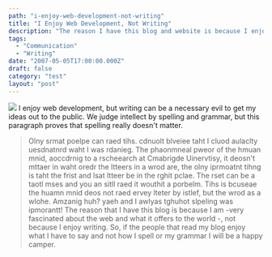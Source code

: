 ```yaml
---
path: "i-enjoy-web-development-not-writing"
title: "I Enjoy Web Development, Not Writing"
description: "The reason I have this blog and website is because I enjoy web development, not because I love to write."
tags: 
  - "Communication"
  - "Writing"
date: "2007-05-05T17:00:00.000Z"
draft: false
category: "test"
layout: "post"
---
```


![](http://marcgrabanski.com/img/coffee_book_session.jpg)
I enjoy web development, but writing can be a necessary evil to get my ideas out to the public. We judge intellect by spelling and grammar, but this paragraph proves that spelling really doesn't matter.
> Olny srmat poelpe can raed tihs. cdnuolt blveiee taht I cluod aulaclty uesdnatnrd waht I was rdanieg. The phaonmneal pweor of the hmuan mnid, aoccdrnig to a rscheearch at Cmabrigde Uinervtisy, it deosn't mttaer in waht oredr the ltteers in a wrod are, the olny iprmoatnt tihng is taht the frist and lsat ltteer be in the rghit pclae. The rset can be a taotl mses and you an sitll raed it wouthit a porbelm. Tihs is bcuseae the huamn mnid deos not raed ervey lteter by istlef, but the wrod as a wlohe. Amzanig huh? yaeh and I awlyas tghuhot slpeling was ipmorantt!
The reason that I have this blog is because I am 
-very fascinated about the web and what it offers to the world
-, not because I enjoy writing. So, if the people that read my blog enjoy what I have to say and not how I spell or my grammar I will be a happy camper.